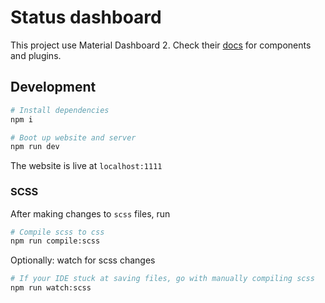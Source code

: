 # Status dashboard

This project use Material Dashboard 2. Check their [docs](https://www.creative-tim.com/learning-lab/bootstrap/overview/material-dashboard) for components and plugins.

## Development

```bash
# Install dependencies
npm i
```

```bash
# Boot up website and server
npm run dev
```

The website is live at `localhost:1111`

### SCSS

After making changes to `scss` files, run

```bash
# Compile scss to css
npm run compile:scss
```

Optionally: watch for scss changes

```bash
# If your IDE stuck at saving files, go with manually compiling scss
npm run watch:scss
```
